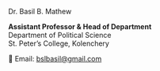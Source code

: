 Dr. Basil B. Mathew

**Assistant Professor & Head of Department**  
Department of Political Science  
St. Peter’s College, Kolenchery  

📧 Email: [bslbasil@gmail.com](mailto:bslbasil@gmail.com)  

